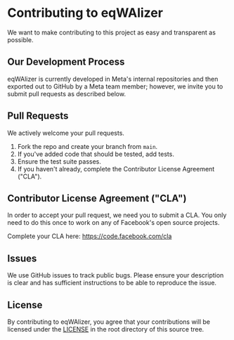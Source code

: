 # Contributing to eqWAlizer

We want to make contributing to this project as easy and transparent as possible.

## Our Development Process

eqWAlizer is currently developed in Meta's internal repositories and then exported
out to GitHub by a Meta team member; however, we invite you to submit pull
requests as described below.

## Pull Requests

We actively welcome your pull requests.

1. Fork the repo and create your branch from `main`.
2. If you've added code that should be tested, add tests.
3. Ensure the test suite passes.
4. If you haven't already, complete the Contributor License Agreement ("CLA").

## Contributor License Agreement ("CLA")

In order to accept your pull request, we need you to submit a CLA. You only need
to do this once to work on any of Facebook's open source projects.

Complete your CLA here: <https://code.facebook.com/cla>

## Issues

We use GitHub issues to track public bugs. Please ensure your description is
clear and has sufficient instructions to be able to reproduce the issue.

## License

By contributing to eqWAlizer, you agree that your contributions will be
licensed under the [LICENSE](LICENSE) in the root directory of this source tree.
